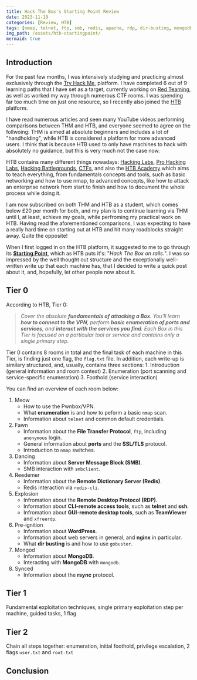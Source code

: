 ```yaml
---
title: Hack The Box's Starting Point Review 
date: 2023-11-10
categories: [Review, HTB]
tags: [nmap, telnet, ftp, smb, redis, apache, rdp, dir-busting, mongodb, rsync]
img_path: /assets/htb-startingpoint/
mermaid: true
---
```


## Introduction

For the past few months, I was intensively studying and practicing almost exclusively through the [Try Hack Me](https://tryhackme.com), platform. I have completed 6 out of 9 learning paths that I have set as a target, currently working on [Red Teaming](https://tryhackme.com/paths), as well as worked my way through numerous CTF rooms. I was spending far too much time on just one resource, so I recently also joined the [HTB](https://app.hackthebox.com/home) platform. 

I have read numerous articles and seen many YouTube videos performing comparisons between THM and HTB, and everyone seemed to agree on the follwoing: THM is aimed at absolute beginners and includes a lot of "handholding", while HTB is considered a platform for more advanced users. I think that is because HTB used to only have machines to hack with absolutely no guidance, but this is very much not the case now. 

HTB contains many different things nowadays: [Hacking Labs](https://www.hackthebox.com/hacker/hacking-labs), [Pro Hacking Labs](https://www.hackthebox.com/hacker/pro-labs), [Hacking Battlegrounds](https://www.hackthebox.com/hacker/hacking-battlegrounds), [CTFs](https://www.hackthebox.com/hacker/ctf), and also the [HTB Academy](https://academy.hackthebox.com/) which aims to teach everything, from fundamentals concepts and tools, such as basic networking and how to use nmap, to advanced concepts, like how to attack an enterprise network from start to finish and how to document the whole process while doing it.

I am now subscribed on both THM and HTB as a student, which comes below £20 per month for both, and my plan is to continue learning via THM until I, at least, achieve my goals, while perfroming my practical work on HTB. Having read the aforementioned comparisons, I was expecting to have a really hard time on starting out at HTB and hit many roadblocks straight away. Quite the opposite!

When I first logged in on the HTB platform, it suggested to me to go through its [**Starting Point**](https://app.hackthebox.com/starting-point), which as HTB puts it's: "*Hack The Box on rails.*". I was so impressed by the well thought out structure and the exceptionally well-written write up that each machine has, that I decided to write a quick post about it, and, hopefully, let other people now about it.

## Tier 0

According to HTB, Tier 0:

> *Cover the absolute **fundamentals of attacking a Box**. You'll learn **how to connect to the VPN**, perform **basic enumeration of ports and services**, and **interact with the services you find**. Each Box in this Tier is focused on a particular tool or service and contains only a single primary step.*

Tier 0 contains 8 rooms in total and the final task of each machine in this Tier, is finding just one flag, the `flag.txt` file. In addition, each write-up is similary structured, and, usually, contains three sections: 
    1. Introduction (general information and room context)
    2. Enumeration (port scanning and service-specific enumeration)
    3. Foothold (service interaction)

You can find an overview of each room below:
1. Meow 
    - How to use the Pwnbox/VPN.
    - What **enumeration** is and how to peform a basic `nmap` scan.
    - Information about `telnet` and common default credentials.
2. Fawn
    - Information about the **File Transfer Protocol**, `ftp`, including `anonymous` login.
    - General information about **ports** and the **SSL/TLS** protocol.
    - Introduction to `nmap` switches.
3. Dancing
    - Information about **Server Message Block (SMB)**.
    - SMB interaction with `smbclient`.
4. Reedemer
    - Information about the **Remote Dictionary Server (Redis)**.
    - Redis interaction via `redis-cli`.
5. Explosion
    - Infromation about the **Remote Desktop Protocol (RDP)**.
    - Information about **CLI-remote access tools**, such as **telnet** and **ssh**.
    - Infromation about **GUI-remote desktop tools**, such as **TeamViewer** and `xfreerdp`.
6. Pre-ignition
    - Information about **WordPress**.
    - Information about web servers in general, and **nginx** in particular.
    - What **dir busting** is and how to use `gobuster`.
7. Mongod
    - Information about **MongoDB**.
    - Interacting with **MongoDB** with `mongodb`.
8. Synced
    - Information about the **rsync** protocol.

## Tier 1

Fundamental exploitation techniques, single primary exploitation step per machine, guided tasks, 1 flag

## Tier 2

Chain all steps together: enumeration, initial foothold, privilege escalation, 2 flags `user.txt` and `root.txt`

## Conclusion